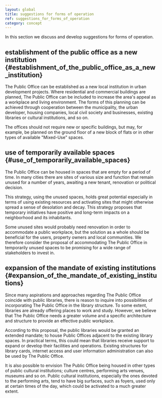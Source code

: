 ```yaml
---
layout: global
title: suggestions for forms of operation
ref: suggestions_for_forms_of_operation
category: concept
---
```


In this section we discuss and develop suggestions for forms of operation.

## establishment of the public office as a new institution {#establishment_of_the_public_office_as_a_new_institution}

The Public Office can be established as a new local institution in urban development projects. Where residential and commercial buildings are planned, The Public Office can be included to increase the area's appeal as a workplace and living environment. The forms of this planning can be achieved through cooperation between the municipality, the urban developer, housing companies, local civil society and businesses, existing libraries or cultural institutions, and so on.
  
The offices should not require new or specific buildings, but may, for example, be planned on the ground floor of a new block of flats or in other types of available "Mixed-Use" spaces.

## use of temporarily available spaces {#use_of_temporarily_available_spaces}

The Public Office can be housed in spaces that are empty for a period of time. In many cities there are sites of various size and function that remain unused for a number of years, awaiting a new tenant, renovation or political decision.
  
This strategy, using the unused spaces, holds great potential especially in terms of using existing resources and activating sites that might otherwise spread a sense of desolation and decay. This strategy proposes that temporary initiatives have positive and long-term impacts on a neighborhood and its inhabitants.
  
Some unused sites would probably need renovation in order to accommodate a public workplace, but the solution as a whole should be beneficial for the users, property owners and local communities. We therefore consider the proposal of accommodating The Public Office in temporarily unused spaces to be promising for a wide range of stakeholders to invest in.

## expansion of the mandate of existing institutions {#expansion_of_the_mandate_of_existing_institutions}

Since many aspirations and approaches regarding The Public Office coincide with public libraries, there is reason to inquire into possibilities of incorporating The Public Office in the library structure. To some extent, libraries are already offering places to work and study. However, we believe that The Public Office needs a greater volume and a specific architecture and structure to provide an effective public workplace.

According to this proposal, the public libraries would be granted an extended mandate; to house Public Offices adjacent to the existing library spaces. In practical terms, this could mean that libraries receive support to expand or develop their facilities and operations. Existing structures for library cards, internet access and user information administration can also be used by The Public Office.
  
It is also possible to envision The Public Office being housed in other types of public cultural institutions; culture centres, performing arts venues, museums and so on. Public cultural institutions, especially the ones devoted to the performing arts, tend to have big surfaces, such as foyers, used only at certain times of the day, which could be activated to a much greater extent. 